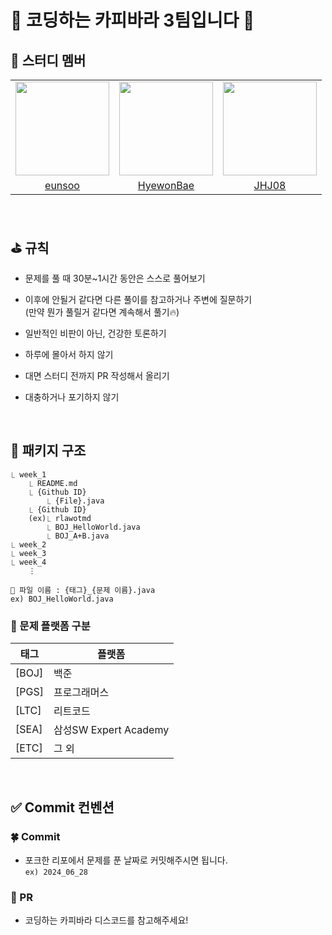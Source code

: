 # 🐣 코딩하는 카피바라 3팀입니다 🐣

## 🐣 스터디 멤버

<table>
  <tr>
    <td align="center"><a href="https://github.com/delight-es"><img src="https://avatars.githubusercontent.com/u/159528848?v=4" width="150px;" alt=""/>
    <td align="center"><a href="https://github.com/hyewonbae"><img src="https://avatars.githubusercontent.com/u/43161096?v=4" width="150px;" alt=""/>
    <td align="center"><a href="https://github.com/JHJ08"><img src="https://avatars.githubusercontent.com/u/161445093?v=4" width="150px;" alt=""/>
  </tr>
    <tr>
    <td align="center"><a href="https://github.com/delight-es" title="Code">eunsoo</a></td>
    <td align="center"><a href="https://github.com/hyewonbae" title="Code">HyewonBae</a></td>
    <td align="center"><a href="https://github.com/JHJ08" title="Code">JHJ08</a></td>
  </tr>
</table>
<br>

## ⛳ 규칙

- 문제를 풀 때 30분~1시간 동안은 스스로 풀어보기

- 이후에 안될거 같다면 다른 풀이를 참고하거나 주변에 질문하기<br>
(만약 뭔가 풀릴거 같다면 계속해서 풀기🔥)

- 일반적인 비판이 아닌, 건강한 토론하기

- 하루에 몰아서 하지 않기

- 대면 스터디 전까지 PR 작성해서 올리기

- 대충하거나 포기하지 않기

<br>

## 📁 패키지 구조
```
⎿ week_1
	⎿ README.md
	⎿ {Github ID}
		⎿ {File}.java
	⎿ {Github ID}
    (ex)⎿ rlawotmd
		⎿ BOJ_HelloWorld.java
		⎿ BOJ_A+B.java
⎿ week_2
⎿ week_3
⎿ week_4
    ⋮
```
``📄 파일 이름 : {태그}_{문제 이름}.java``
<br>``ex) BOJ_HelloWorld.java``
<br>

### 📕 문제 플랫폼 구분

| 태그 | 플랫폼 |
|-----|----|
|[BOJ] | 백준 |
[PGS] | 프로그래머스 |
[LTC] | 리트코드 |
[SEA]  | 삼성SW Expert Academy |
[ETC] | 그 외 |
<br>

## ✅ Commit 컨벤션

### 🍀 Commit
- 포크한 리포에서 문제를 푼 날짜로 커밋해주시면 됩니다.
<br>``ex) 2024_06_28``


### 🌳 PR
- 코딩하는 카피바라 디스코드를 참고해주세요!
